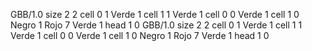 <gs-board without-header> GBB/1.0
size 2 2
cell 0 1 Verde 1 
cell 1 1 Verde 1 
cell 0 0 Verde 1 
cell 1 0 Negro 1 Rojo 7 Verde 1 
head 1 0
 </gs-board>
<gs-board without-header> GBB/1.0
size 2 2
cell 0 1 Verde 1 
cell 1 1 Verde 1 
cell 0 0 Verde 1 
cell 1 0 Negro 1 Rojo 7 Verde 1 
head 1 0 </gs-board>